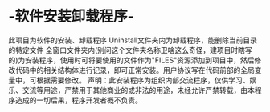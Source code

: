 # -软件安装卸载程序-
此项目为软件的安装、卸载程序
Uninstall文件夹内为卸载程序，能删除当前目录的特定文件
全窗口文件夹内(别问这个文件夹名称卫啥这么奇怪，建项目时瞎写的)为安装程序，使用时可将要使用的文件作为"FILES"资源添加到项目中，然后修改代码中的相关结构体进行记录，即可正常安装。用户协议写在代码前部的全局变量中，可根据需要修改。
声明：此安装程序为组织内部交流程序，仅供学习、娱乐、交流等用途，严禁用于其他商业的或非法的用途，未经允许严禁转载，由本程序造成的一切后果，程序开发者概不负责。
